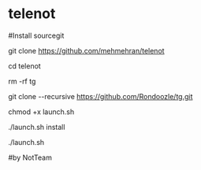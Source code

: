 # telenot

#Install sourcegit

git clone https://github.com/mehmehran/telenot

cd telenot

rm -rf tg

git clone --recursive https://github.com/Rondoozle/tg.git


 chmod +x launch.sh

 ./launch.sh install  

./launch.sh


#by NotTeam

